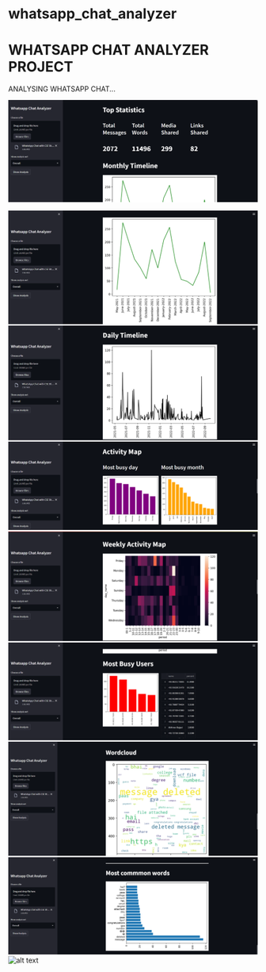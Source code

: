 # whatsapp_chat_analyzer

#   WHATSAPP CHAT ANALYZER PROJECT 

ANALYSING WHATSAPP CHAT...

![alt text](https://github.com/imabhishekmahli/whatsapp_chat_analyzer/blob/main/images/Screenshot%20(7).png)

![alt text](https://github.com/imabhishekmahli/whatsapp_chat_analyzer/blob/main/images/Screenshot%20(8).png)
![alt text](https://github.com/imabhishekmahli/whatsapp_chat_analyzer/blob/main/images/Screenshot%20(9).png)
![alt text](https://github.com/imabhishekmahli/whatsapp_chat_analyzer/blob/main/images/Screenshot%20(10).png)
![alt text](https://github.com/imabhishekmahli/whatsapp_chat_analyzer/blob/main/images/Screenshot%20(11).png)
![alt text](https://github.com/imabhishekmahli/whatsapp_chat_analyzer/blob/main/images/Screenshot%20(12).png)
![alt text](https://github.com/imabhishekmahli/whatsapp_chat_analyzer/blob/main/images/Screenshot%20(14).png)
![alt text](https://github.com/imabhishekmahli/whatsapp_chat_analyzer/blob/main/images/Screenshot%20(15).png)
![alt text]()
